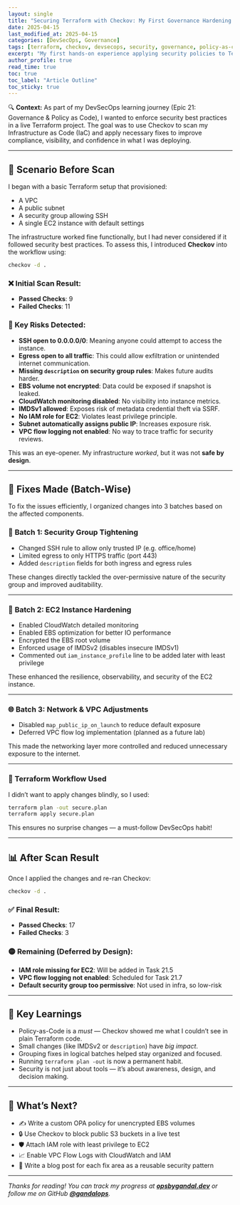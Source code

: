 ```yaml
---
layout: single
title: "Securing Terraform with Checkov: My First Governance Hardening Pass"
date: 2025-04-15
last_modified_at: 2025-04-15
categories: [DevSecOps, Governance]
tags: [terraform, checkov, devsecops, security, governance, policy-as-code]
excerpt: "My first hands-on experience applying security policies to Terraform using Checkov. From 11 failed checks to just 3, here’s what I learned."
author_profile: true
read_time: true
toc: true
toc_label: "Article Outline"
toc_sticky: true
---
```


🔍 **Context:** As part of my DevSecOps learning journey (Epic 21: Governance & Policy as Code), I wanted to enforce security best practices in a live Terraform project. The goal was to use Checkov to scan my Infrastructure as Code (IaC) and apply necessary fixes to improve compliance, visibility, and confidence in what I was deploying.

---

## 🧱 Scenario Before Scan

I began with a basic Terraform setup that provisioned:
- A VPC
- A public subnet
- A security group allowing SSH
- A single EC2 instance with default settings

The infrastructure worked fine functionally, but I had never considered if it followed security best practices. To assess this, I introduced **Checkov** into the workflow using:

```bash
checkov -d .
```

### ❌ Initial Scan Result:
- **Passed Checks**: 9
- **Failed Checks**: 11

### 🚨 Key Risks Detected:
- **SSH open to 0.0.0.0/0**: Meaning anyone could attempt to access the instance.
- **Egress open to all traffic**: This could allow exfiltration or unintended internet communication.
- **Missing `description` on security group rules**: Makes future audits harder.
- **EBS volume not encrypted**: Data could be exposed if snapshot is leaked.
- **CloudWatch monitoring disabled**: No visibility into instance metrics.
- **IMDSv1 allowed**: Exposes risk of metadata credential theft via SSRF.
- **No IAM role for EC2**: Violates least privilege principle.
- **Subnet automatically assigns public IP**: Increases exposure risk.
- **VPC flow logging not enabled**: No way to trace traffic for security reviews.

This was an eye-opener. My infrastructure *worked*, but it was not **safe by design**.

---

## 🔧 Fixes Made (Batch-Wise)

To fix the issues efficiently, I organized changes into 3 batches based on the affected components.

### 🔐 **Batch 1: Security Group Tightening**

- Changed SSH rule to allow only trusted IP (e.g. office/home)
- Limited egress to only HTTPS traffic (port 443)
- Added `description` fields for both ingress and egress rules

These changes directly tackled the over-permissive nature of the security group and improved auditability.

---

### 💾 **Batch 2: EC2 Instance Hardening**

- Enabled CloudWatch detailed monitoring
- Enabled EBS optimization for better IO performance
- Encrypted the EBS root volume
- Enforced usage of IMDSv2 (disables insecure IMDSv1)
- Commented out `iam_instance_profile` line to be added later with least privilege

These enhanced the resilience, observability, and security of the EC2 instance.

---

### 🌐 **Batch 3: Network & VPC Adjustments**

- Disabled `map_public_ip_on_launch` to reduce default exposure
- Deferred VPC flow log implementation (planned as a future lab)

This made the networking layer more controlled and reduced unnecessary exposure to the internet.

---

### 🧪 Terraform Workflow Used

I didn’t want to apply changes blindly, so I used:

```bash
terraform plan -out secure.plan
terraform apply secure.plan
```

This ensures no surprise changes — a must-follow DevSecOps habit!

---

## 📊 After Scan Result

Once I applied the changes and re-ran Checkov:

```bash
checkov -d .
```

### ✅ Final Result:
- **Passed Checks**: 17
- **Failed Checks**: 3

### 🟡 Remaining (Deferred by Design):
- **IAM role missing for EC2**: Will be added in Task 21.5
- **VPC flow logging not enabled**: Scheduled for Task 21.7
- **Default security group too permissive**: Not used in infra, so low-risk

---

## 🧠 Key Learnings

- Policy-as-Code is a *must* — Checkov showed me what I couldn’t see in plain Terraform code.
- Small changes (like IMDSv2 or `description`) have *big impact*.
- Grouping fixes in logical batches helped stay organized and focused.
- Running `terraform plan -out` is now a permanent habit.
- Security is not just about tools — it’s about awareness, design, and decision making.

---

## 📌 What’s Next?

- ✍️ Write a custom OPA policy for unencrypted EBS volumes
- 🔒 Use Checkov to block public S3 buckets in a live test
- 🛡️ Attach IAM role with least privilege to EC2
- 📈 Enable VPC Flow Logs with CloudWatch and IAM
- 📘 Write a blog post for each fix area as a reusable security pattern

---

*Thanks for reading! You can track my progress at **[opsbygandal.dev](https://www.opsbygandal.dev)** or follow me on GitHub **[@gandalops](https://github.com/gandalops)**.*

